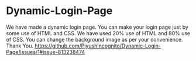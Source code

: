 # Dynamic-Login-Page
We have made a dynamic login page.
You can make your login page just by some use of HTML and CSS.
We have used 20% use of HTML and 80% use of CSS.
You can change the background image as per your convenience.
Thank You.
https://github.com/PiyushIncognito/Dynamic-Login-Page/issues/1#issue-813238474
